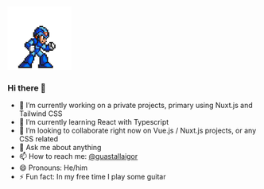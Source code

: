 <img src="https://github.com/guastallaigor/guastallaigor/raw/master/megaman.gif" width="128px">

### Hi there 👋

- 🔭 I’m currently working on a private projects, primary using Nuxt.js and Tailwind CSS
- 🌱 I’m currently learning React with Typescript
- 👯 I’m looking to collaborate right now on Vue.js / Nuxt.js projects, or any CSS related
- 💬 Ask me about anything
- 📫 How to reach me: [@guastallaigor](https://twitter.com/guastallaigor)
- 😄 Pronouns: He/him
- ⚡ Fun fact: In my free time I play some guitar
